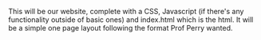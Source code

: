 This will be our website, complete with a CSS, Javascript (if there's any functionality outside of basic ones) and index.html which is the html.
It will be a simple one page layout following the format Prof Perry wanted.
